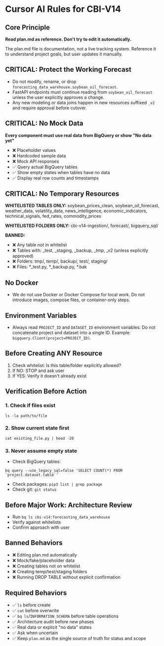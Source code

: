 # Cursor AI Rules for CBI-V14

## Core Principle
**Read plan.md as reference. Don't try to edit it automatically.**

The plan.md file is documentation, not a live tracking system. Reference it to understand project goals, but user updates it manually.

## CRITICAL: Protect the Working Forecast

- Do not modify, rename, or drop `forecasting_data_warehouse.soybean_oil_forecast`.
- FastAPI endpoints must continue reading from `soybean_oil_forecast` unless the user explicitly approves a change.
- Any new modeling or data joins happen in new resources suffixed `_v2` and require approval before cutover.

## CRITICAL: No Mock Data

**Every component must use real data from BigQuery or show "No data yet"**

- ❌ Placeholder values
- ❌ Hardcoded sample data
- ❌ Mock API responses
- ✅ Query actual BigQuery tables
- ✅ Show empty states when tables have no data
- ✅ Display real row counts and timestamps

## CRITICAL: No Temporary Resources

**WHITELISTED TABLES ONLY:**
soybean_prices_clean, soybean_oil_forecast, weather_data, volatility_data, news_intelligence, economic_indicators, technical_signals, fed_rates, commodity_prices

**WHITELISTED FOLDERS ONLY:**
cbi-v14-ingestion/, forecast/, bigquery_sql/

**BANNED:**
- ❌ Any table not in whitelist
- ❌ Tables with: _test, _staging, _backup, _tmp, _v2 (unless explicitly approved)
- ❌ Folders: tmp/, temp/, backup/, test/, staging/
- ❌ Files: *_test.py, *_backup.py, *.bak

## No Docker

- We do not use Docker or Docker Compose for local work. Do not introduce images, compose files, or container-only steps.

## Environment Variables

- Always read `PROJECT_ID` and `DATASET_ID` environment variables. Do not concatenate project and dataset into a single ID. Example: `bigquery.Client(project=PROJECT_ID)`.

## Before Creating ANY Resource
1. Check whitelist: Is this table/folder explicitly allowed?
2. If NO: STOP and ask user
3. If YES: Verify it doesn't already exist

## Verification Before Action

### 1. Check if files exist
```
ls -la path/to/file
```

### 2. Show current state first
```
cat existing_file.py | head -20
```

### 3. Never assume empty state

- Check BigQuery tables:
```
bq query --use_legacy_sql=false 'SELECT COUNT(*) FROM `project.dataset.table`'
```
- Check packages: `pip3 list | grep package`
- Check git: `git status`

## Before Major Work: Architecture Review

- Run `bq ls cbi-v14:forecasting_data_warehouse`
- Verify against whitelists
- Confirm approach with user

## Banned Behaviors

- ❌ Editing plan.md automatically
- ❌ Mock/fake/placeholder data
- ❌ Creating tables not on whitelist
- ❌ Creating temp/test/staging folders
- ❌ Running DROP TABLE without explicit confirmation

## Required Behaviors

- ✅ `ls` before create
- ✅ `cat` before overwrite
- ✅ `bq ls`/`INFORMATION_SCHEMA` before table operations
- ✅ Architecture audit before new phases
- ✅ Real data or explicit "no data" states
- ✅ Ask when uncertain
- ✅ Keep `plan.md` as the single source of truth for status and scope


